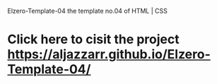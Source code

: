  Elzero-Template-04
the template no.04 of HTML | CSS
# Click here to cisit the project https://aljazzarr.github.io/Elzero-Template-04/
